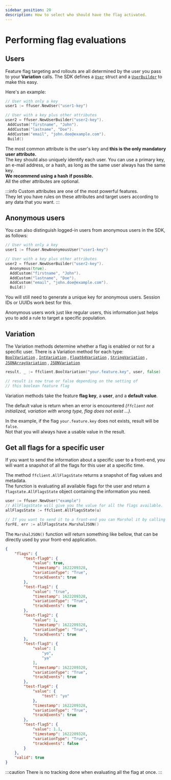 ```yaml
---
sidebar_position: 20
description: How to select who should have the flag activated.
---
```

# Performing flag evaluations

## Users
Feature flag targeting and rollouts are all determined by the user you pass to your **Variation** calls.
The SDK defines a [`User`](https://pkg.go.dev/github.com/thomaspoignant/go-feature-flag/ffuser#User) struct and a [`UserBuilder`](https://pkg.go.dev/github.com/thomaspoignant/go-feature-flag/ffuser#UserBuilder) to make this easy.

Here's an example:

```go linenums="1"
// User with only a key
user1 := ffuser.NewUser("user1-key")

// User with a key plus other attributes
user2 = ffuser.NewUserBuilder("user2-key").
 AddCustom("firstname", "John").
 AddCustom("lastname", "Doe").
 AddCustom("email", "john.doe@example.com").
 Build()
```

The most common attribute is the user's key and **this is the only mandatory user attribute.**  
The key should also uniquely identify each user. You can use a primary key, an e-mail address, or a hash, as long as the same user always has the same key.  
**We recommend using a hash if possible.**  
All the other attributes are optional.

:::info
Custom attributes are one of the most powerful features.  
They let you have rules on these attributes and target users according to any data that you want.
:::

## Anonymous users
You can also distinguish logged-in users from anonymous users in the SDK, as follows:

```go linenums="1"
// User with only a key
user1 := ffuser.NewAnonymousUser("user1-key")

// User with a key plus other attributes
user2 = ffuser.NewUserBuilder("user2-key").
  Anonymous(true).
  AddCustom("firstname", "John").
  AddCustom("lastname", "Doe").
  AddCustom("email", "john.doe@example.com").
  Build()
```
You will still need to generate a unique key for anonymous users. Session IDs or UUIDs work best for this.

Anonymous users work just like regular users, this information just helps you to add a rule to target a specific population.

## Variation
The Variation methods determine whether a flag is enabled or not for a specific user.
There is a Variation method for each type:   
[`BoolVariation`](https://pkg.go.dev/github.com/thomaspoignant/go-feature-flag#BoolVariation) , [`IntVariation`](https://pkg.go.dev/github.com/thomaspoignant/go-feature-flag#IntVariation)
, [`Float64Variation`](https://pkg.go.dev/github.com/thomaspoignant/go-feature-flag#Float64Variation)
, [`StringVariation`](https://pkg.go.dev/github.com/thomaspoignant/go-feature-flag#StringVariation)
, [`JSONArrayVariation`](https://pkg.go.dev/github.com/thomaspoignant/go-feature-flag#JSONArrayVariation)
, [`JSONVariation`](https://pkg.go.dev/github.com/thomaspoignant/go-feature-flag#JSONVariation)

```go linenums="1"
result, _ := ffclient.BoolVariation("your.feature.key", user, false)

// result is now true or false depending on the setting of
// this boolean feature flag
```
Variation methods take the feature **flag key**, a **user**, and a **default value**.

The default value is return when an error is encountered _(`ffclient` not initialized, variation with wrong type, flag does not exist ...)._

In the example, if the flag `your.feature.key` does not exists, result will be `false`.  
Not that you will always have a usable value in the result. 

## Get all flags for a specific user
If you want to send the information about a specific user to a front-end, you will want a snapshot of all the flags for
this user at a specific time.

The method `ffclient.AllFlagsState` returns a snapshot of flag values and metadata.  
The function is evaluating all available flags for the user and return a `flagstate.AllFlagsState` object containing the
information you need.

```go linenums="1"
user := ffuser.NewUser("example")
// AllFlagsState will give you the value for all the flags available.
allFlagsState := ffclient.AllFlagsState(u)

// If you want to send it to a front-end you can Marshal it by calling MarshalJSON()
forFE, err := allFlagsState.MarshalJSON()
```

The `MarshalJSON()` function will return something like bellow, that can be directly used by your front-end application. 
```json linenums="1"
{
    "flags": {
        "test-flag0": {
            "value": true,
            "timestamp": 1622209328,
            "variationType": "True",
            "trackEvents": true
        },
        "test-flag1": {
            "value": "true",
            "timestamp": 1622209328,
            "variationType": "True",
            "trackEvents": true
        },
        "test-flag2": {
            "value": 1,
            "timestamp": 1622209328,
            "variationType": "True",
            "trackEvents": true
        },
        "test-flag3": {
            "value": [
                "yo",
                "ya"
            ],
            "timestamp": 1622209328,
            "variationType": "True",
            "trackEvents": true
        },
        "test-flag4": {
            "value": {
                "test": "yo"
            },
            "timestamp": 1622209328,
            "variationType": "True",
            "trackEvents": true
        },
        "test-flag5": {
            "value": 1.1,
            "timestamp": 1622209328,
            "variationType": "True",
            "trackEvents": false
        }
    },
    "valid": true
}
```

:::caution
There is no tracking done when evaluating all the flag at once.
:::
